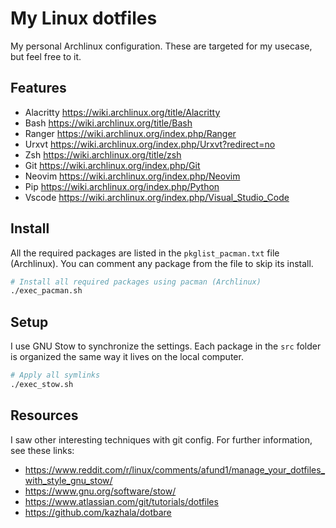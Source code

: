 # My Linux dotfiles

My personal Archlinux configuration.
These are targeted for my usecase, but feel free to it.

## Features

- Alacritty <https://wiki.archlinux.org/title/Alacritty>
- Bash <https://wiki.archlinux.org/title/Bash>
- Ranger <https://wiki.archlinux.org/index.php/Ranger>
- Urxvt <https://wiki.archlinux.org/index.php/Urxvt?redirect=no>
- Zsh <https://wiki.archlinux.org/title/zsh>
- Git <https://wiki.archlinux.org/index.php/Git>
- Neovim <https://wiki.archlinux.org/index.php/Neovim>
- Pip <https://wiki.archlinux.org/index.php/Python>
- Vscode <https://wiki.archlinux.org/index.php/Visual_Studio_Code>

## Install

All the required packages are listed in the `pkglist_pacman.txt` file (Archlinux).
You can comment any package from the file to skip its install.

```bash
# Install all required packages using pacman (Archlinux)
./exec_pacman.sh
```

## Setup

I use GNU Stow to synchronize the settings.
Each package in the `src` folder is organized the same way it lives on the local computer.

```bash
# Apply all symlinks
./exec_stow.sh
```

## Resources

I saw other interesting techniques with git config. For further information, see these links:

- <https://www.reddit.com/r/linux/comments/afund1/manage_your_dotfiles_with_style_gnu_stow/>
- <https://www.gnu.org/software/stow/>
- <https://www.atlassian.com/git/tutorials/dotfiles>
- <https://github.com/kazhala/dotbare>
